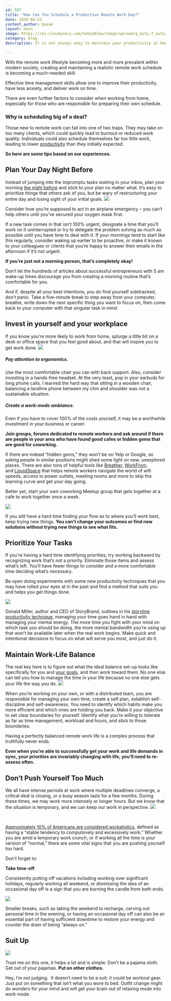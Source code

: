```yaml
---
id: 587
title: "How Can You Schedule a Productive Remote Work Day?"
date: 2020-04-22
content_author: basak
layout: main
image: https://res.cloudinary.com/hebu10lmu/image/upload/q_auto,f_auto/content/how-can-you-schedule-a-productive-remote-work-day/photo-1484480974693-6ca0a78fb36b_d8ezic.jpg
category: blog
description: It is not always easy to maintain your productivity at home as a remote worker. Check-out our personal experiences on scheduling a productive remote work day. 

---
```


With the remote work lifestyle becoming more and more prevalent within modern society, creating and maintaining a realistic remote work schedule is becoming a much-needed skill.

Effective time management skills allow one to improve their productivity, have less anxiety, and deliver work on time.

There are even further factors to consider when working from home, especially for those who are responsible for preparing their own schedule.
<h3>Why is scheduling big of a deal?</h3>
Those new to remote work can fall into one of two traps. They may take on too many clients, which could quickly lead to burnout or reduced work quality. Individuals could also schedule themselves far too little work, leading to lower <a href="https://krisp.ai/blog/productivity-hacks-digital-nomads/">productivity</a> than they initially expected.

<strong>So here are some tips based on our experiences.</strong>
<h2>Plan Your Day Night Before</h2>
Instead of jumping into the impromptu tasks waiting in your inbox, plan your morning <a href="https://doist.com/blog/how-exceptionally-productive-people-end-the-workday/" target="_blank" rel="noopener noreferrer">the night before</a> and stick to your plan no matter what. It’s easy to prioritize things that others ask of you, but be wary of restructuring your entire day and losing sight of your initial goals.

<img loading="lazy" class="alignnone size-full" src="https://res.cloudinary.com/hebu10lmu/image/upload/q_auto,f_auto/content/how-can-you-schedule-a-productive-remote-work-day/photo-1531403009284-440f080d1e12_mltewv.jpg" />

Consider how you’re supposed to act in an airplane emergency – you can’t help others until you’ve secured your oxygen mask first.

If a new task comes in that isn’t 100% urgent, designate a time that you’ll work on it uninterrupted or try to delegate the problem solving as much as possible until you have time to deal with it. If your mornings tend to start like this regularly, consider waking up earlier to be proactive, or make it known to your colleagues or clients that you’re happy to answer their emails in the afternoon if it’s not urgent.

<strong>If you’re just not a morning person, that’s completely okay!</strong>

Don’t let the hundreds of articles about successful entrepreneurs with 5 am wake-up times discourage you from creating a morning routine that’s comfortable for you.

And if, despite all your best intentions, you do find yourself sidetracked, don’t panic. Take a five-minute break to step away from your computer, breathe, write down the next specific thing you want to focus on, then come back to your computer with that singular task in mind.
<h2>Invest in yourself and your workplace</h2>
If you know you’re more likely to work from home, splurge a little bit on a desk or office space that you feel good about, and that will inspire you to get work done.

<img loading="lazy" class="alignnone size-full" src="https://res.cloudinary.com/hebu10lmu/image/upload/q_auto,f_auto/content/how-can-you-schedule-a-productive-remote-work-day/photo-1524820801657-fd59673fbb05_rt7w7m.jpg" />
<h5><b>Pay attention to ergonomics. </b></h5>
Use the most comfortable chair you can with back support. Also, consider investing in a hands-free headset. At the very least, pop in your earbuds for long phone calls. I learned the hard way that sitting in a wooden chair, balancing a landline phone between my chin and shoulder was not a sustainable situation.
<h5><strong>Create a work-mode ambiance.</strong></h5>
Even if you have to cover 100% of the costs yourself, it may be a worthwhile investment in your business or career.

<strong>J</strong><strong>oin groups, forums dedicated to remote workers and ask around if there are people in your area who have found good cafes or hidden gems that are good for coworking. </strong>

If there are indeed “hidden gems,” they won’t be on Yelp or Google, so asking people in similar positions might shed some light on new, unexplored places. There are also tons of helpful tools like <a href="https://breather.com/" target="_blank" rel="noopener noreferrer">Breather</a>, <a href="https://workfrom.co/overview" target="_blank" rel="noopener noreferrer">WorkFrom</a>, and <a href="https://liquidspace.com/network-for-office-space" target="_blank" rel="noopener noreferrer">LiquidSpace</a> that helps remote workers navigate the world of wifi speeds, access to power outlets, meeting rooms and more to skip the learning curve and get your day going.

Better yet, start your own coworking Meetup group that gets together at a cafe to work together once a week.

<img loading="lazy" class="alignnone size-full" src="https://res.cloudinary.com/hebu10lmu/image/upload/q_auto,f_auto/content/how-can-you-schedule-a-productive-remote-work-day/photo-1518604100146-5d90d05f1b58_zhgmvm.jpg" />

If you still have a hard time finding your flow as to where you’ll work best, keep trying new things. <strong>You can’t change your outcomes or find new solutions without trying new things to see what fits.</strong>
<h2>Prioritize Your Tasks</h2>
If you’re having a hard time identifying priorities, try working backward by recognizing work that’s not a priority. Eliminate those items and assess what’s left. You’ll have fewer things to consider and a more comfortable time deciding what’s necessary.

Be open doing experiments with some new productivity techniques that you may have rolled your eyes at in the past and find a method that suits you and helps you get things done.

<img loading="lazy" class="alignnone size-full" src="https://res.cloudinary.com/hebu10lmu/image/upload/q_auto,f_auto/content/how-can-you-schedule-a-productive-remote-work-day/photo-1484480974693-6ca0a78fb36b_d8ezic.jpg" />

Donald Miller, author and CEO of StoryBrand, outlines in his <a href="http://www.storylineblog.com/storyline-productivity-schedule.pdf" target="_blank" rel="noopener noreferrer">storyline productivity technique</a>, managing your time goes hand in hand with managing your mental energy. The more time you fight with your mind on which task you should be doing, the more mental bandwidth you’re using up that won’t be available later when the real work begins. Make quick and intentional decisions to focus on what will serve you most, and just do it.
<h2>Maintain Work-Life Balance</h2>
The real key here is to figure out what the ideal balance set-up looks like specifically for you and <a href="https://www.themuse.com/advice/how-to-set-ambitious-career-goals-you-can-realistically-accomplish">your goals</a>, and then work toward them. No one else can tell you how to manage the time in your life because no one else gets your life the way you do.

<img loading="lazy" class="alignnone size-full" src="https://res.cloudinary.com/hebu10lmu/image/upload/q_auto,f_auto/content/how-can-you-schedule-a-productive-remote-work-day/photo-1518968206582-a57c0488d3d1_jvt2og.jpg" />

When you’re working on your own, or with a distributed team, you are responsible for managing your own time, create a self plan, establish self-discipline and self-awareness. You need to identify which habits make you more efficient and which ones are holding you back. Make it your objective to set clear boundaries for yourself. Identify what you’re willing to tolerate as far as time management, workload and hours, and stick to those boundaries.

Having a perfectly balanced remote work life is a complex process that truthfully never ends.

<strong>Even when you’re able to successfully get your work and life demands in sync, your priorities are invariably changing with life, you’ll need to re-assess often.</strong>
<h2 class="db-article__body">Don’t Push Yourself Too Much</h2>
We all have intense periods at work where multiple deadlines converge, a critical deal is closing, or a busy season lasts for a few months. During these times, we may work more intensely or longer hours. But we know that the situation is temporary, and we can keep our work in perspective.

<img loading="lazy" class="size-full aligncenter" src="https://res.cloudinary.com/hebu10lmu/image/upload/q_auto,f_auto/content/how-can-you-schedule-a-productive-remote-work-day/photo-1516534775068-ba3e7458af70_czkpg2.jpg" />

&nbsp;

<a href="https://www.psychologytoday.com/us/blog/in-excess/201802/work-addiction-and-workaholism">Approximately 10% of Americans are considered workaholics</a>, defined as having a “stable tendency to compulsively and excessively work.” Whether you are amid a temporary work crunch, or if working all the time is your version of “normal,” there are some vital signs that you are pushing yourself too hard.

Don't forget to:

<strong>Take time-off</strong>

Consistently putting off vacations including working over significant holidays, regularly working all weekend, or dismissing the idea of an occasional day off is a sign that you are burning the candle from both ends.

<img loading="lazy" class="alignnone size-full" src="https://res.cloudinary.com/hebu10lmu/image/upload/q_auto,f_auto/content/how-can-you-schedule-a-productive-remote-work-day/photo-1502301197179-65228ab57f78_owgx8l.jpg" />

Smaller breaks, such as taking the weekend to recharge, carving out personal time in the evening, or having an occasional day off can also be an essential part of having sufficient downtime to restore your energy and counter the drain of being “always on.”
<h2>Suit Up</h2>
<img loading="lazy" class="alignnone" src="https://res.cloudinary.com/hebu10lmu/image/upload/q_auto,f_auto/content/how-can-you-schedule-a-productive-remote-work-day/main-qimg-3d819f89d210662312c155e31f89e66d_v1o2k7.webp" />

Trust me on this one, it helps a lot and is simple: Don’t be a pajama sloth. Get out of your pajamas. <strong>Put on other clothes.</strong>

Hey, I’m not judging.  It doesn’t need to be a suit; it could be workout gear. Just put on something that isn’t what you wore to bed. Outfit change might do wonders for your mind and will get your brain out of relaxing mode into work mode.